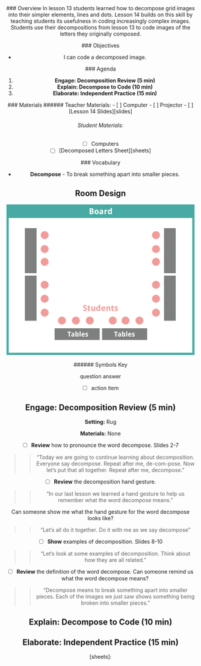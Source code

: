 <header class='header' title='Lesson 14' subtitle='Decomposition II'/>

<notable>
<iconp src='/icons/activity.png'>### Overview</iconp>
In lesson 13 students learned how to decompose grid images into their simpler elements, lines and dots. Lesson 14 builds on this skill by teaching students its usefulness in coding increasingly complex images. Students use their decompositions from lesson 13 to code images of the letters they originally composed.

<iconp src='/icons/objectives.png'>### Objectives</iconp>
- I can code a decomposed image.

<iconp src='/icons/agenda.png'>### Agenda</iconp>

1. **Engage: Decomposition Review (5 min)**
1. **Explain: Decompose to Code (10 min)**
1. **Elaborate: Independent Practice (15 min)**

<note>
<iconp src='/icons/materials.png'>### Materials</iconp>
###### Teacher Materials:
- [ ] Computer
- [ ] Projector
- [ ] [Lesson 14 Slides][slides]

###### Student Materials:
- [ ] Computers
- [ ] [Decomposed Letters Sheet][sheets]

<iconp src='/icons/vocab.png'>### Vocabulary</iconp>
- **Decompose** - To break something apart into smaller pieces.

</note>

<pagebreak/>

## Room Design

![room](./images/layout-computer.png)

<note borderLeft='2px solid green' mt='2em'>
###### Symbols Key

<iconp ml='1.65em' type='question'>question</iconp>
<iconp ml='1.65em' type='answer'>answer</iconp>
- [ ] action item
</note>

<pagebreak/>

## Engage: Decomposition Review (5 min)
**Setting:** Rug  

**Materials:** None  

- [ ] **Review** how to pronounce the word decompose. Slides 2-7
>> “Today we are going to continue learning about decomposition. Everyone say decompose. Repeat after me, de-com-pose. Now let’s put that all together. Repeat after me, decompose.”

- [ ] **Review** the decomposition hand gesture.
>> “In our last lesson we learned a hand gesture to help us remember what the word decompose means.”

<iconp type='question'>Can someone show me what the hand gesture for the word decompose looks like?
</iconp>
>> “Let’s all do it together. Do it with me as we say decompose”

- [ ] **Show** examples of decomposition. Slides 8-10
>> “Let’s look at some examples of decomposition. Think about how they are all related.”

- [ ] **Review** the definition of the word decompose.
<iconp type='question'>Can someone remind us what the word decompose means?</iconp>
>> “Decompose means to break something apart into smaller pieces. Each of the images we just saw shows something being broken into smaller pieces.”

## Explain: Decompose to Code (10 min)

## Elaborate: Independent Practice (15 min)

</notable>

[slides]: https://docs.google.com/presentation/d/10L6IRJjHOPYSiIRTujcMV1cagxx6txOwYXWI66qK3_4/edit#slide=id.p
[sheets]:
